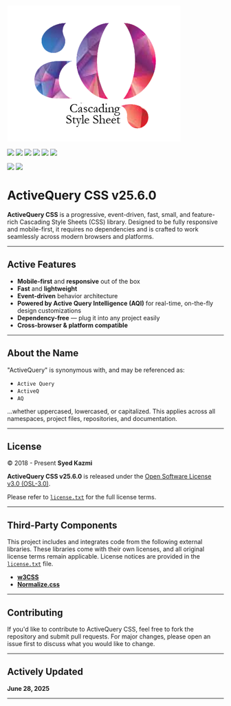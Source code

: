 
![ActiveQuery.CSS](aqcss.png)


[![](https://img.shields.io/badge/ActiveQuery%20Cascading%20Style%20Sheets%20(AQCSS)™-76448A)](#)
[![](https://img.shields.io/badge/ActiveQuery%20Intelligence%20(AQI)™-76448A)](#)
[![](https://img.shields.io/badge/ActiveQuery%20Progressive%20Enhancement%20(AQPE)™-76448A)](#)
[![](https://img.shields.io/badge/ActiveQuery%20Stream%20(AQS)™-76448A)](#)
[![](https://img.shields.io/badge/ActiveQuery%20Keep%20It%20Simple%20Smart%20(AQKISS)™-76448A)](#)
[![](https://img.shields.io/badge/ActiveQuery%20Open%20Source%20Software%20(AQOSS)-76448A)](#)<br>


[![](https://img.shields.io/badge/Coverage-100%25-brightgreen)](#)
[![](https://img.shields.io/badge/Open%20Source%20License-OSL%203.0-brightgreen)](#)<br>

# ActiveQuery CSS v25.6.0

**ActiveQuery CSS** is a progressive, event-driven, fast, small, and feature-rich Cascading Style Sheets (CSS) library. Designed to be fully responsive and mobile-first, it requires no dependencies and is crafted to work seamlessly across modern browsers and platforms.

---

## Active Features

- **Mobile-first** and **responsive** out of the box  
-  **Fast** and **lightweight**  
-  **Event-driven** behavior architecture  
-  **Powered by Active Query Intelligence (AQI)** for real-time, on-the-fly design customizations  
-  **Dependency-free** — plug it into any project easily  
-  **Cross-browser & platform compatible**

---

## About the Name

"ActiveQuery" is synonymous with, and may be referenced as:
- `Active Query`
- `ActiveQ`
- `AQ`

...whether uppercased, lowercased, or capitalized. This applies across all namespaces, project files, repositories, and documentation.

---

## License

© 2018 - Present **Syed Kazmi**

**ActiveQuery CSS v25.6.0** is released under the [Open Software License v3.0 (OSL-3.0)](https://opensource.org/licenses/OSL-3.0).

Please refer to [`license.txt`](./license.txt) for the full license terms.

---

## Third-Party Components

This project includes and integrates code from the following external libraries. These libraries come with their own licenses, and all original license terms remain applicable. License notices are provided in the [`license.txt`](./license.txt) file.

- **[w3CSS](https://github.com/JaniRefsnes/w3css)**  
- **[Normalize.css](https://github.com/necolas/normalize.css)**

---

## Contributing

If you'd like to contribute to ActiveQuery CSS, feel free to fork the repository and submit pull requests. For major changes, please open an issue first to discuss what you would like to change.

---

## Actively Updated

**June 28, 2025**

---
